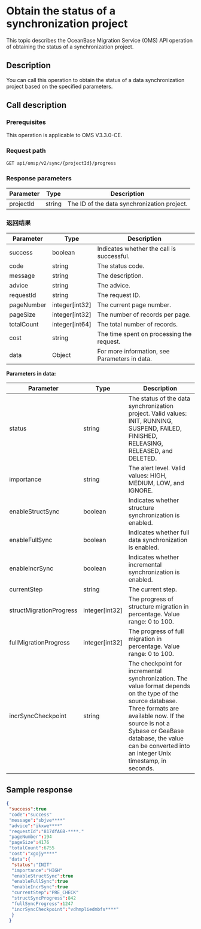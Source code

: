 # Obtain the status of a synchronization project

This topic describes the OceanBase Migration Service (OMS) API operation of obtaining the status of a synchronization project.

## Description

You can call this operation to obtain the status of a data synchronization project based on the specified parameters.

## Call description

### Prerequisites

This operation is applicable to OMS V3.3.0-CE.

### Request path

`GET api/omsp/v2/sync/{projectId}/progress`

### Response parameters

|    Parameter    |   Type  |     Description |
|-----------|--------|-------------|
| projectId | string | The ID of the data synchronization project.  |

### 返回结果

|    Parameter    |   Type  |     Description |
|------------|------------------|------------------------|
| success    | boolean          | Indicates whether the call is successful.              |
| code       | string           | The status code.                |
| message    | string           | The description.                  |
| advice     | string           | The advice.                   |
| requestId  | string           | The request ID.          |
| pageNumber | integer[int32] | The current page number.              |
| pageSize   | integer[int32] | The number of records per page.              |
| totalCount | integer[int64] | The total number of records.              |
| cost       | string           | The time spent on processing the request.               |
| data       | Object           | For more information, see Parameters in data. |

**Parameters in data:**

|    Parameter    |   Type  |     Description |
|-------------------------|------------------|-----------------------------------------------------------------------------------|
| status                  | string           | The status of the data synchronization project. Valid values: INIT, RUNNING, SUSPEND, FAILED, FINISHED, RELEASING, RELEASED, and DELETED.  |
| importance              | string           | The alert level. Valid values: HIGH, MEDIUM, LOW, and IGNORE.                      |
| enableStructSync        | boolean          | Indicates whether structure synchronization is enabled.                                                |
| enableFullSync          | boolean          | Indicates whether full data synchronization is enabled.                         |
| enableIncrSync          | boolean          | Indicates whether incremental synchronization is enabled.                    |
| currentStep             | string           | The current step.                  |
| structMigrationProgress | integer[int32] | The progress of structure migration in percentage. Value range: 0 to 100.        |
| fullMigrationProgress   | integer[int32] | The progress of full migration in percentage. Value range: 0 to 100.               |
| incrSyncCheckpoint      | string           | The checkpoint for incremental synchronization. The value format depends on the type of the source database. Three formats are available now. If the source is not a Sybase or GeaBase database, the value can be converted into an integer Unix timestamp, in seconds.    |

## Sample response

```json
{
 "success":true
 "code":"success"
 "message":"sbjve****"
 "advice":"ikxwe****"
 "requestId":"817dfA6B-****."
 "pageNumber":194
 "pageSize":4176
 "totalCount":6755
 "cost":"xgojy****"
 "data":{
  "status":"INIT"
  "importance":"HIGH"
  "enableStructSync":true
  "enableFullSync":true
  "enableIncrSync":true
  "currentStep":"PRE_CHECK"
  "structSyncProgress":842
  "fullSyncProgress":1247
  "incrSyncCheckpoint":"vdhmpliedmbfs****"
  }
 }
```
